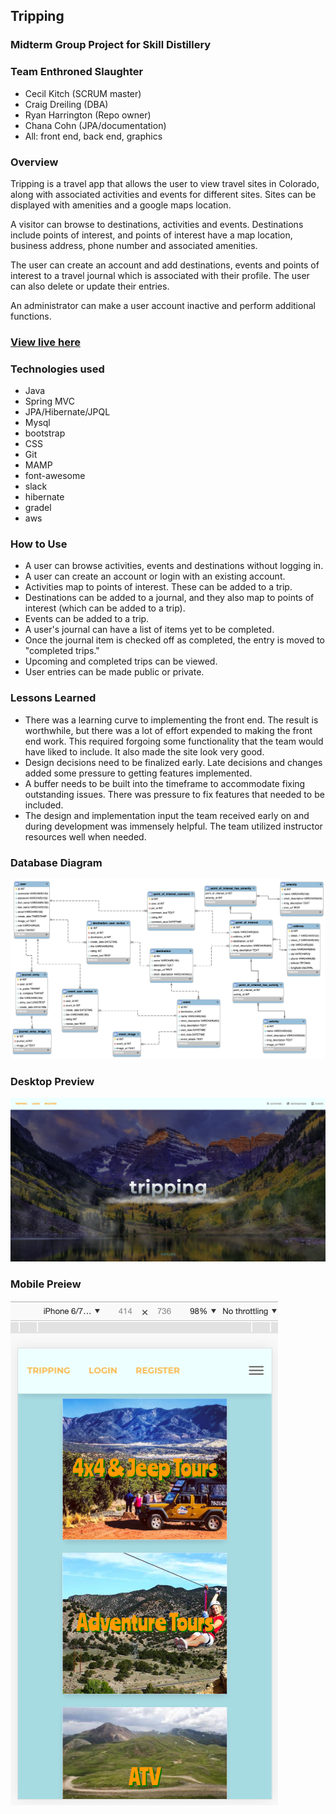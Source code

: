 ## Tripping

### Midterm Group Project for Skill Distillery

### Team Enthroned Slaughter
* Cecil Kitch (SCRUM master)
* Craig Dreiling (DBA)
* Ryan Harrington (Repo owner)
* Chana Cohn (JPA/documentation)
* All: front end, back end, graphics

### Overview
Tripping is a travel app that allows the user to view travel sites in Colorado, along
with associated activities and events for different sites. Sites can be displayed with
amenities and a google maps location.

A visitor can browse to destinations, activities and events. Destinations include points of interest, 
and points of interest have a map location, business address, phone number and associated
amenities.

The user can create an account and add destinations, events and points of interest to a travel journal 
which is associated with their profile. The user can also delete or update their entries.

An administrator can make a user account inactive and perform additional functions.

### [View live here](http://3.130.50.134:8080/Tripping/)

### Technologies used
* Java
* Spring MVC
* JPA/Hibernate/JPQL
* Mysql
* bootstrap
* CSS
* Git
* MAMP
* font-awesome
* slack
* hibernate
* gradel
* aws

### How to Use
* A user can browse activities, events and destinations without logging in.
* A user can create an account or login with an existing account.
* Activities map to points of interest. These can be added to a trip.
* Destinations can be added to a journal, and they also map to points of interest
(which can be added to a trip).
* Events can be added to a trip.
* A user's journal can have a list of items yet to be completed.
* Once the journal item is checked off as completed, the entry is moved to "completed trips."
* Upcoming and completed trips can be viewed.
* User entries can be made public or private.

### Lessons Learned
* There was a learning curve to implementing the front end. The result is worthwhile,
but there was a lot of effort expended to making the front end work. This required
forgoing some functionality that the team would have liked to include. It also made the
site look very good.
* Design decisions need to be finalized early. Late decisions and changes added some
pressure to getting features implemented.
* A buffer needs to be built into the timeframe to accommodate fixing outstanding
issues. There was pressure to fix features that needed to be included.
* The design and implementation input the team received early on and during development
was immensely helpful. The team utilized instructor resources well when needed.

### Database Diagram
![Tripping](trippingdb.png)

### Desktop Preview

<img src="Screen Shot 2019-07-24 at 8.18.00 AM.png" />

### Mobile Preiew

<img src="Screen Shot 2019-07-24 at 8.19.03 AM.png" />
